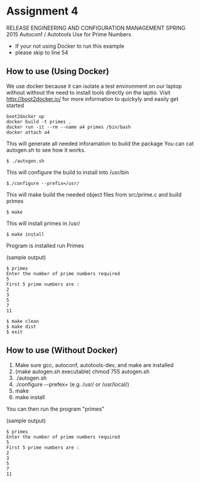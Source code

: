 # Assignment 4
RELEASE ENGINEERING AND CONFIGURATION MANAGEMENT
SPRING 2015
Autoconf / Autotools Use for Prime Numbers

* If your not using Docker to run this example
* please skip to line 54

How to use (Using Docker)
-------------------------

We use docker because it can isolate a test environment
on our laptop without without the need to install tools
directly on the laptio. Visit http://boot2docker.io/
for more information to quickyly and easily get started

```
boot2docker up
docker build -t primes .
docker run -it --rm --name a4 primes /bin/bash
docker attach a4
```

This will generate all needed inforamation to build the package
You can cat autogen.sh to see how it works.

```
$ ./autogen.sh
```

This will configure the build to install into /usr/bin

```
$./configure --prefix=/usr/
```

This will make build the needed object files from src/prime.c and build primes

```
$ make
```

This will install primes in /usr/

```
$ make install
```

Program is installed
run Primes

(sample output)

```
$ primes
Enter the number of prime numbers required
5
First 5 prime numbers are :
2
3
5
7
11

$ make clean
$ make dist
$ exit
```

How to use (Without Docker)
---------------------------

1. Make sure gcc, autoconf, autotools-dev, and make are installed
2. (make autogen.sh executable) chmod 755 autogen.sh
3. ./autogen.sh
4. ./configure --prefex=<install location> (e.g. /usr/ or /usr/local/)
5. make
6. make install

You can then run the program "primes"

(sample output)

```
$ primes
Enter the number of prime numbers required
5
First 5 prime numbers are :
2
3
5
7
11
```
